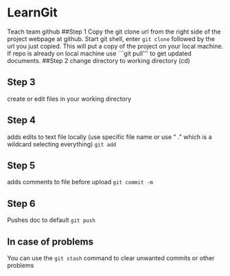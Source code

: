 # LearnGit
Teach team github
##Step 1
Copy the git clone url from the right side of the project webpage at github. Start git shell, enter ```git clone``` followed by the url you just copied. This will put a copy of the project on your local machine. If repo is already on local machine use ```git pull''' to get updated documents.
##Step 2
change directory to working directory (cd)
## Step 3
create or edit files in your working directory
## Step 4
adds edits to text file locally (use specific file name or use " ." which is a wildcard selecting everything)
```git add```
## Step 5
adds comments to file before upload
```git commit -m```
## Step 6
Pushes doc to default
```git push```

## In case of problems
You can use the ```git stash``` command to clear unwanted commits or other problems
